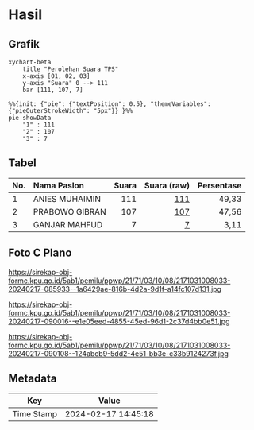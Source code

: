 # Hasil

## Grafik

```mermaid
xychart-beta
    title "Perolehan Suara TPS"
    x-axis [01, 02, 03]
    y-axis "Suara" 0 --> 111
    bar [111, 107, 7]
```

```mermaid
%%{init: {"pie": {"textPosition": 0.5}, "themeVariables": {"pieOuterStrokeWidth": "5px"}} }%%
pie showData
    "1" : 111
    "2" : 107
    "3" : 7
```

## Tabel

| No. | Nama Paslon    | Suara | Suara (raw) | Persentase |
|:--- |:-------------- | -----:| -----------:| ----------:|
| 1   | ANIES MUHAIMIN | 111   | [111][p-1]  | 49,33      |
| 2   | PRABOWO GIBRAN | 107   | [107][p-2]  | 47,56      |
| 3   | GANJAR MAHFUD  | 7     | [7][p-3]    | 3,11       |


[p-1]: https://github.com/gigit-pemilu/pemilu-2024-21-kepulauan-riau/blob/main/pilpres/hitung-suara/sub/21-kepulauan-riau/sub/71-kota-batam/sub/03-sekupang/sub/1008-patam-lestari/sub/033-tps/sub/paslon-1.txt
[p-2]: https://github.com/gigit-pemilu/pemilu-2024-21-kepulauan-riau/blob/main/pilpres/hitung-suara/sub/21-kepulauan-riau/sub/71-kota-batam/sub/03-sekupang/sub/1008-patam-lestari/sub/033-tps/sub/paslon-2.txt
[p-3]: https://github.com/gigit-pemilu/pemilu-2024-21-kepulauan-riau/blob/main/pilpres/hitung-suara/sub/21-kepulauan-riau/sub/71-kota-batam/sub/03-sekupang/sub/1008-patam-lestari/sub/033-tps/sub/paslon-3.txt

## Foto C Plano

https://sirekap-obj-formc.kpu.go.id/5ab1/pemilu/ppwp/21/71/03/10/08/2171031008033-20240217-085933--1a6429ae-816b-4d2a-9d1f-a14fc107d131.jpg

https://sirekap-obj-formc.kpu.go.id/5ab1/pemilu/ppwp/21/71/03/10/08/2171031008033-20240217-090016--e1e05eed-4855-45ed-96d1-2c37d4bb0e51.jpg

https://sirekap-obj-formc.kpu.go.id/5ab1/pemilu/ppwp/21/71/03/10/08/2171031008033-20240217-090108--124abcb9-5dd2-4e51-bb3e-c33b9124273f.jpg


## Metadata

| Key        | Value               |
| ---------- | ------------------- |
| Time Stamp | 2024-02-17 14:45:18 |



